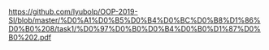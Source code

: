 https://github.com/lyubolp/OOP-2019-SI/blob/master/%D0%A1%D0%B5%D0%B4%D0%BC%D0%B8%D1%86%D0%B0%208/task1/%D0%97%D0%B0%D0%B4%D0%B0%D1%87%D0%B0%202.pdf
